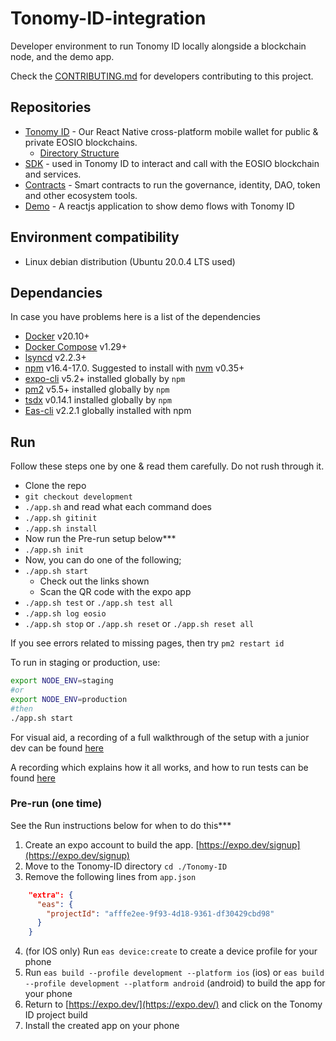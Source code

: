 # Tonomy-ID-integration

Developer environment to run Tonomy ID locally alongside a blockchain node, and the demo app.

Check the [CONTRIBUTING.md](./CONTRIBUTING.md) for developers contributing to this project.

## Repositories

- [Tonomy ID](https://github.com/Tonomy-Foundation/Tonomy-ID) - Our React Native cross-platform mobile wallet for public & private EOSIO blockchains.
  - [Directory Structure](https://learn.habilelabs.io/best-folder-structure-for-react-native-project-a46405bdba7)
- [SDK](https://github.com/Tonomy-Foundation/Tonomy-ID-SDK) - used in Tonomy ID to interact and call with the EOSIO blockchain and services.
- [Contracts](https://github.com/Tonomy-Foundation/Tonomy-Contracts) - Smart contracts to run the governance, identity, DAO, token and other ecosystem tools.
- [Demo](https://github.com/Tonomy-Foundation/Tonomy-ID-Demo) - A reactjs application to show demo flows with Tonomy ID

## Environment compatibility

- Linux debian distribution (Ubuntu 20.0.4 LTS used)

## Dependancies

In case you have problems here is a list of the dependencies

- [Docker](http://docs.docker.com) v20.10+
- [Docker Compose](http://docs.docker.com/compose/) v1.29+
- [lsyncd](https://github.com/lsyncd/lsyncd) v2.2.3+
- [npm](https://www.npmjs.com/) v16.4-17.0. Suggested to install with [nvm](https://github.com/nvm-sh/nvm) v0.35+
- [expo-cli](https://expo.dev/) v5.2+ installed globally by `npm`
- [pm2](https://pm2.io) v5.5+ installed globally by `npm`
- [tsdx](https://tsdx.io) v0.14.1 installed globally by `npm`
- [Eas-cli](https://docs.expo.dev/workflow/expo-cli/) v2.2.1 globally installed with npm

## Run

Follow these steps one by one & read them carefully. Do not rush through it.

- Clone the repo
- `git checkout development`
- `./app.sh` and read what each command does
- `./app.sh gitinit`
- `./app.sh install`
- Now run the Pre-run setup below***
- `./app.sh init`
- Now, you can do one of the following;
- `./app.sh start`
  - Check out the links shown
  - Scan the QR code with the expo app
- `./app.sh test` or `./app.sh test all`
- `./app.sh log eosio`
- `./app.sh stop` or `./app.sh reset` or `./app.sh reset all`

If you see errors related to missing pages, then try `pm2 restart id`

To run in staging or production, use:

```bash
export NODE_ENV=staging
#or
export NODE_ENV=production
#then
./app.sh start
```

For visual aid, a recording of a full walkthrough of the setup with a junior dev can be found [here](https://www.loom.com/share/f44be75ce80044a08a73c53ea64a3afd)

A recording which explains how it all works, and how to run tests can be found [here](https://www.loom.com/share/8566b834759742309ebc96c74e955767)

### Pre-run (one time)

See the Run instructions below for when to do this***

1. Create an expo account to build the app. [https://expo.dev/signup](https://expo.dev/signup)
2. Move to the Tonomy-ID directory `cd ./Tonomy-ID`
3. Remove the following lines from `app.json`

```json
    "extra": {
      "eas": {
        "projectId": "afffe2ee-9f93-4d18-9361-df30429cbd98"
      }
    }
```

4. (for IOS only) Run `eas device:create` to create a device profile for your phone
5. Run `eas build --profile development --platform ios` (ios) or `eas build --profile development --platform android` (android) to build the app for your phone
6. Return to [https://expo.dev/](https://expo.dev/) and click on the Tonomy ID project build
7. Install the created app on your phone
